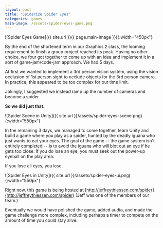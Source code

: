 ```yaml
---
layout: post
title: "Spiderize Spider Eyes"
categories: games
main-image: /assets/spider-eyes-game.png
---
```


![Spider Eyes Game]({{ site.url }}{{ page.main-image }}){:width="450px"}

By the end of the shortened term in our Graphics 2 class, the looming requirement to finish a group project reached its peak. Having no other choice, we four got together to come up with an idea and implement it in a sort of game-jam/code-jam approach. We had 5 days.

At first we wanted to implement a 3rd person vision system, using the vision occlusion of 1st person sight to occlude objects for the 3rd person camera. In practice, this appeared to be too complex for our time limit.

Jokingly, I suggested we instead ramp up the number of cameras and become a spider.

**So we did just that.**

![Spider Scene in Unity]({{ site.url }}/assets/spider-eyes-scene.png){:width="550px"}

In the remaining 3 days, we managed to come together, learn Unity and build a game where you play as a spider, hunted by the deadly iguana who just wants to eat your eyes. The goal of the game -- the game system isn't entirely completed -- is to avoid the iguana who will blot out an eye if he gets too close. If you do lose an eye, you must seek out the power-up eyeball on the play area.

If you lose all eyes, you lose.

![Spider Eyes in Unity]({{ site.url }}/assets/spider-eyes-ui.png){:width="550px"}

Right now, this game is being hosted at [http://jeffreythiessen.com/spider](http://jeffreythiessen.com/spider) (Jeff was one of the members of our team.)

Eventually we would have polished the game, added audio, and made the game challenge more complex, including perhaps a timer to compete on the amount of time you could stay alive.
